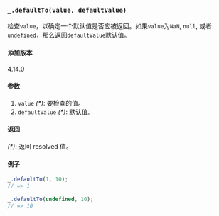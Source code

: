 ### `_.defaultTo(value, defaultValue)`[​](#_defaulttovalue-defaultvalue "_defaulttovalue-defaultvalue的直接链接")

检查`value`，以确定一个默认值是否应被返回。如果`value`为`NaN`, `null`, 或者 `undefined`，那么返回`defaultValue`默认值。

#### 添加版本

4.14.0

#### 参数

1.  `value` _(\*)_: 要检查的值。
2.  `defaultValue` _(\*)_: 默认值。

#### 返回

_(\*)_: 返回 resolved 值。

#### 例子

```js
_.defaultTo(1, 10);
// => 1
 
_.defaultTo(undefined, 10);
// => 10

```